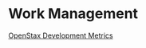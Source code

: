 # Work Management
[OpenStax Development Metrics](https://github.com/openstax/work-management/blob/master/OpenStax%20Development%20Metrics.md)
